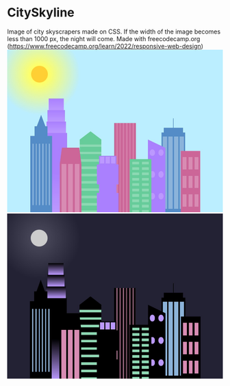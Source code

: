# CitySkyline
Image of city skyscrapers made on CSS. If the width of the image becomes less than 1000 px, the night will come. Made with freecodecamp.org (https://www.freecodecamp.org/learn/2022/responsive-web-design)
![Day](https://github.com/Ekvisa/pics/blob/main/CitySkyline_day.jpg)
![Night](https://github.com/Ekvisa/pics/blob/main/CitySkyline_night.jpg)
